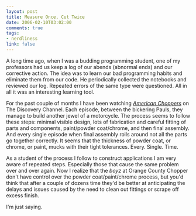 ```yaml
--- 
layout: post
title: Measure Once, Cut Twice
date: 2006-02-10T03:02:00
comments: true
tags:
- nerdliness
link: false
---
```

A long time ago, when I was a budding programming student, one of my professors had us keep a log of our abends (abnormal ends) and our corrective action. The idea was to learn our bad programming habits and eliminate them from our code. He periodically collected the notebooks and reviewed our log. Repeated errors of the same type were questioned. All in all it was an interesting learning tool.

For the past couple of months I have been watching _<a href="http://dsc.discovery.com/fansites/amchopper/amchopper.html" title="American Choppers">American Choppers</a>_ on The Discovery Channel. Each episode, between the bickering Pauls, they manage to build another jewel of a motorcycle. The process seems to follow these steps: minimal visible design, lots of fabrication and careful fitting of parts and components, paint/powder coat/chrome, and then final assembly. And every single episode when final assembly rolls around not all the parts go together correctly. It seems that the thickness of powder coat, or chrome, or paint, mucks with their tight tolerances. Every. Single. Time.

As a student of the process I follow to construct applications I am very aware of repeated steps. Especially those that cause the same problem over and over again. Now I realize that the _boyz_ at Orange County Chopper don't have control over the powder coat/paint/chrome process, but you'd think that after a couple of dozens time they'd be better at anticipating the delays and issues caused by the need to clean out fittings or scrape off excess finish.

I'm just saying.
